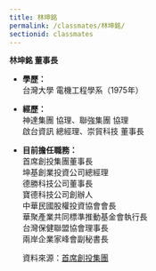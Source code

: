 ```yaml
---
title: 林坤銘
permalink: /classmates/林坤銘/
sectionid: classmates
---
```

**林坤銘 董事長**
- **學歷：**  
   台灣大學 電機工程學系（1975年）  
- **經歷：**  
   神達集團 協理、聯強集團 協理  
   啟台資訊 總經理、崇貿科技 董事長  
- **目前擔任職務：**  
   首席創投集團董事長  
   坤基創業投資公司總經理  
   德勝科技公司董事長  
   寶德科技公司創辦人  
   中華民國股權投資協會會長  
   華聚產業共同標準推動基金會執行長  
   台灣保健聯盟協會理事長  
   兩岸企業家峰會副秘書長  
   
   資料來源：[首席創投集團](http://www.premiervc.com.tw/cnetwork.htm)  
